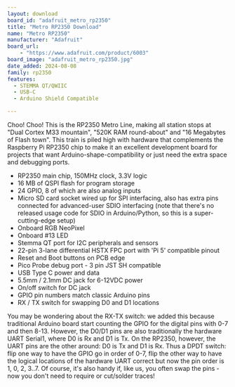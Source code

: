 ```yaml
---
layout: download
board_id: "adafruit_metro_rp2350"
title: "Metro RP2350 Download"
name: "Metro RP2350"
manufacturer: "Adafruit"
board_url:
    - "https://www.adafruit.com/product/6003"
board_image: "adafruit_metro_rp2350.jpg"
date_added: 2024-08-08
family: rp2350
features:
  - STEMMA QT/QWIIC
  - USB-C
  - Arduino Shield Compatible

---
```


Choo! Choo! This is the RP2350 Metro Line, making all station stops at "Dual Cortex M33 mountain", "520K RAM round-about" and "16 Megabytes of Flash town". This train is piled high with hardware that complements the Raspberry Pi RP2350 chip to make it an excellent development board for projects that want Arduino-shape-compatibility or just need the extra space and debugging ports.

* RP2350 main chip, 150MHz clock, 3.3V logic
* 16 MB of QSPI flash for program storage
* 24 GPIO, 8 of which are also analog inputs
* Micro SD card socket wired up for SPI interfacing, also has extra pins connected for advanced-user SDIO interfacing (note that there's no released usage code for SDIO in Arduino/Python, so this is a super-cutting-edge setup)
* Onboard RGB NeoPixel
* Onboard #13 LED
* Stemma QT port for I2C peripherals and sensors
* 22-pin 3-lane differential HSTX FPC port with 'Pi 5' compatible pinout
* Reset and Boot buttons on PCB edge
* Pico Probe debug port - 3 pin JST SH compatible
* USB Type C power and data
* 5.5mm / 2.1mm DC jack for 6-12VDC power
* On/off switch for DC jack
* GPIO pin numbers match classic Arduino pins
* RX / TX switch for swapping D0 and D1 locations

You may be wondering about the RX-TX switch: we added this because traditional Arduino board start counting the GPIO for the digital pins with 0-7 and then 8-13. However, the D0/D1 pins are also traditionally the hardware UART Serial1, where D0 is Rx and D1 is Tx. On the RP2350, however, the UART pins are the other around: D0 is Tx and D1 is Rx. Thus a DPDT switch: flip one way to have the GPIO go in order of 0-7, flip the other way to have the logical locations of the hardware UART correct but now the pin order is 1, 0, 2, 3..7. Of course, it's also handy if, like us, you often swap the pins - now you don't need to require or cut/solder traces!
